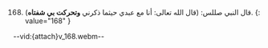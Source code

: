 168. قال النبي صللس: (قال الله تعالى: أنا مع عبدي حيثما ذكرني **وتحركت بي شفتاه**).
{: value="168" }

--vid:{attach}v_168.webm--
